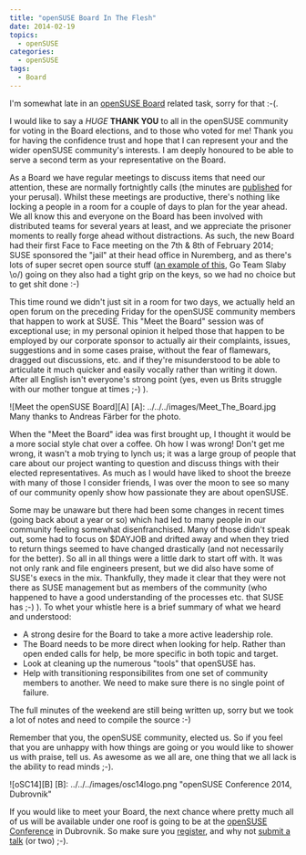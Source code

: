 ```yaml
---
title: "openSUSE Board In The Flesh"
date: 2014-02-19
topics:
  - openSUSE
categories:
  - openSUSE
tags:
  - Board
---
```

I'm somewhat late in an [openSUSE Board][0] related task, sorry for that :-(.

 [0]: http://en.opensuse.org/Board "The openSUSE Board" 

I would like to say a *HUGE* **THANK YOU** to all in the openSUSE community for voting in the Board elections, and to those who voted for me! Thank you for having the confidence trust and hope that I can represent your and the wider openSUSE community's interests. I am deeply honoured to be able to serve a second term as your representative on the Board.

As a Board we have regular meetings to discuss items that need our attention, these are normally fortnightly calls (the minutes are [published][1] for your perusal). Whilst these meetings are productive, there's nothing like locking a people in a room for a couple of days to plan for the year ahead. We all know this and everyone on the Board has been involved with distributed teams for several years at least, and we appreciate the prisoner moments to really forge ahead without distractions. As such, the new Board had their first Face to Face meeting on the 7th & 8th of February 2014; SUSE sponsored the "jail" at their head office in Nuremberg, and as there's lots of super secret open source stuff ([an example of this][2], Go Team Slaby \o/) going on they also had a tight grip on the keys, so we had no choice but to get shit done :-)

 [1]: http://en.opensuse.org/openSUSE:Board_meeting "openSUSE Board meeting minutes"
 [2]: https://www.suse.com/communities/conversations/kgraft-live-kernel-patching/ "kGraft, live kernel patching"

This time round we didn't just sit in a room for two days, we actually held an open forum on the preceding Friday for the openSUSE community members that happen to work at SUSE. This "Meet the Board" session was of exceptional use; in my personal opinion it helped those that happen to be employed by our corporate sponsor to actually air their complaints, issues, suggestions and in some cases praise, without the fear of flamewars, dragged out discussions, etc. and if they're misunderstood to be able to articulate it much quicker and easily vocally rather than writing it down. After all English isn't everyone's strong point (yes, even us Brits struggle with our mother tongue at times ;-) ).

![Meet the openSUSE Board][A]
 [A]: ../../../images/Meet_The_Board.jpg
Many thanks to Andreas Färber for the photo.

When the "Meet the Board" idea was first brought up, I thought it would be a more social style chat over a coffee. Oh how I was wrong! Don't get me wrong, it wasn't a mob trying to lynch us; it was a large group of people that care about our project wanting to question and discuss things with their elected representatives. As much as I would have liked to shoot the breeze with many of those I consider friends, I was over the moon to see so many of our community openly show how passionate they are about openSUSE.

Some may be unaware but there had been some changes in recent times (going back about a year or so) which had led to many people in our community feeling somewhat disenfranchised. Many of those didn't speak out, some had to focus on $DAYJOB and drifted away and when they tried to return things seemed to have changed drastically (and not necessarily for the better). So all in all things were a little dark to start off with. It was not only rank and file engineers present, but we did also have some of SUSE's execs in the mix. Thankfully, they made it clear that they were not there as SUSE management but as members of the community (who happened to have a good understanding of the processes etc. that SUSE has ;-) ). To whet your whistle here is a brief summary of what we heard and understood:

* A strong desire for the Board to take a more active leadership role.
* The Board needs to be more direct when looking for help. Rather than open ended calls for help, be more specific in both topic and target.
* Look at cleaning up the numerous "tools" that openSUSE has.
* Help with transitioning responsibilites from one set of community members to another. We need to make sure there is no single point of failure.

The full minutes of the weekend are still being written up, sorry but we took a lot of notes and need to compile the source :-) 

Remember that you, the openSUSE community, elected us. So if you feel that you are unhappy with how things are going or you would like to shower us with praise, tell us. As awesome as we all are, one thing that we all lack is the ability to read minds ;-).

![oSC14][B]
 [B]: ../../../images/osc14logo.png "openSUSE Conference 2014, Dubrovnik"

If you would like to meet your Board, the next chance where pretty much all of us will be available under one roof is going to be at the [openSUSE Conference][3] in Dubrovnik. So make sure you [register][4], and why not [submit a talk][5] (or two) ;-).

 [3]: https://conference.opensuse.org/ "oSC 14"
 [4]: https://conference.opensuse.org/osem/conference/osc14/register "Register for oSC 14"
 [5]: https://conference.opensuse.org/osem/conference/osc14/proposal "Submit a talk for oSC 14"
